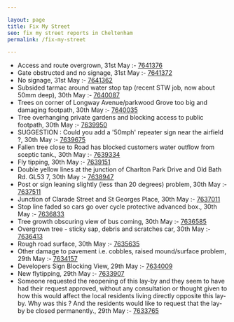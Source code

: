 ```yaml
---

layout: page
title: Fix My Street
seo: fix my street reports in Cheltenham
permalink: /fix-my-street

---
```


<!-- fix_marker starts -->

- Access and route overgrown, 31st May :- [7641376](https://www.fixmystreet.com/report/7641376)
- Gate obstructed and no signage, 31st May :- [7641372](https://www.fixmystreet.com/report/7641372)
- No signage, 31st May :- [7641362](https://www.fixmystreet.com/report/7641362)
- Subsided tarmac around water stop tap (recent STW job, now about 50mm deep), 30th May :- [7640087](https://www.fixmystreet.com/report/7640087)
- Trees on corner of Longway Avenue/parkwood Grove too big and damaging footpath, 30th May :- [7640035](https://www.fixmystreet.com/report/7640035)
- Tree overhanging private gardens and blocking access to public footpath, 30th May :- [7639950](https://www.fixmystreet.com/report/7639950)
- SUGGESTION : Could you add a '50mph' repeater sign near the airfield ?, 30th May :- [7639675](https://www.fixmystreet.com/report/7639675)
- Fallen tree close to Road has blocked customers water outflow from sceptic tank., 30th May :- [7639334](https://www.fixmystreet.com/report/7639334)
- Fly tipping, 30th May :- [7639151](https://www.fixmystreet.com/report/7639151)
- Double yellow lines at the junction of Charlton Park Drive and Old Bath Rd. GL53 7, 30th May :- [7638947](https://www.fixmystreet.com/report/7638947)
- Post or sign leaning slightly (less than 20 degrees) problem, 30th May :- [7637511](https://www.fixmystreet.com/report/7637511)
- Junction of Clarade Street and St Georges Place, 30th May :- [7637011](https://www.fixmystreet.com/report/7637011)
- Stop line faded so cars go over cycle protective advanced box., 30th May :- [7636833](https://www.fixmystreet.com/report/7636833)
- Tree growth obscuring view of bus coming, 30th May :- [7636585](https://www.fixmystreet.com/report/7636585)
- Overgrown tree - sticky sap, debris and scratches car, 30th May :- [7636413](https://www.fixmystreet.com/report/7636413)
- Rough road surface, 30th May :- [7635635](https://www.fixmystreet.com/report/7635635)
- Other damage to pavement i.e. cobbles, raised mound/surface problem, 29th May :- [7634157](https://www.fixmystreet.com/report/7634157)
- Developers Sign Blocking View, 29th May :- [7634009](https://www.fixmystreet.com/report/7634009)
- New flytipping, 29th May :- [7633907](https://www.fixmystreet.com/report/7633907)
- Someone requested the reopening of this lay-by and they seem to have had their request approved, without any consultation or thought given to how this would affect the local residents living directly opposite this lay-by. Why was this ? And the residents would like to request that the lay-by be closed permanently., 29th May :- [7633765](https://www.fixmystreet.com/report/7633765)

<!-- fix_marker ends -->